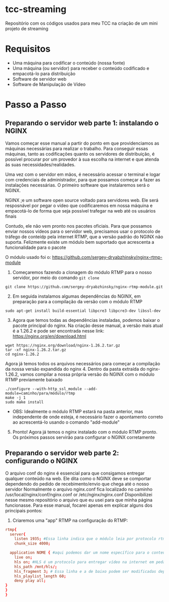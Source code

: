 # tcc-streaming
Repositório com os códigos usados para meu TCC na criação de um mini projeto de streaming
# Requisitos
- Uma máquina para codificar o conteúdo (nossa fonte)
- Uma máquina (ou servidor) para receber o conteúdo codificado e empacotá-lo para distribuição
- Software de servidor web
- Software de Manipulação de Vídeo
# Passo a Passo
## Preparando o servidor web parte 1: instalando o NGINX
Vamos começar esse manual a partir do ponto em que providenciamos as máquinas necessárias para realizar o trabalho. Para conseguir essas máquinas, tanto as codificações quanto os servidores de distribuição, é possível procurar por um provedor à sua escolha na internet e que atenda às suas necessidades/realidades.

Uma vez com o servidor em mãos, é necessário acessar o terminal e logar com credenciais de administrador, para que possamos começar a fazer as instalações necessárias. O primeiro software que instalaremos será o NGINX.

NGINX ;e um software open source voltado para servidores web. Ele será resposnável por pegar o vídeo que codificaremos em nossa máquina e empacotá-lo de forma que seja possível trafegar na web até os usuários finais

Contudo, ele não vem pronto nos pacotes oficiais. Para que possamos enviar nossos vídeos para o servidor web, precisamos usar o protocolo de tráfego de conteídp pela internet RTMP, que a versão padrão do NGINX não suporta. Felizmente existe um módulo bem suportado que acrescenta a funcionalidade para o pacote

O módulo usado foi o: https://github.com/sergey-dryabzhinsky/nginx-rtmp-module

1. Começaremos fazendo a clonagem do módulo RTMP para o nosso servidor, por meio do comando `git clone`
```git
git clone https://github.com/sergey-dryabzhinsky/nginx-rtmp-module.git
```
2. Em seguida instalamos algumas dependências do NGINX, em preparação para a compilação da versão com o módulo RTMP
```git
sudo apt-get install build-essential libpcre3 libpcre3-dev libssl-dev
```
3. Agora que temos todas as dependências instaladas, podemos baixar o pacote principal do nginx. Na criação desse manual, a versão mais atual é a 1.26.2 e pode ser encontrada nesse link: https://nginx.org/en/download.html
```git
wget https://nginx.org/download/nginx-1.26.2.tar.gz
tar -xf nginx-1.26.2.tar.gz
cd nginx-1.26.2
```
Agora já temos todos os arquivos necessários para começar a compilação da nossa versão expandida do nginx
4. Dentro da pasta extraída do nginx-1.26.2, vamos compilar a nossa própria versão do NGINX com o módulo RTMP previamente baixado
```git
./configure --with-http_ssl_module --add-module=caminho/para/módulo/rtmp
make -j 1
sudo make install
```
*  OBS: Idealmente o módulo RTMP estará na pasta anterior, mas independente de onde esteja, é necessário fazer o apontamento correto ao acrescentá-lo usando o comando "add-module"
5. Pronto! Agora já temos o nginx instalado com o módulo RTMP pronto. Os próximos passos servirão para configurar o NGINX corretamente
## Preparando o servidor web parte 2: configurando o NGINX
O arquivo conf do nginx é essencial para que consigamos entregar qualquer conteúdo na web. Ele dita como o NGINX deve se comportar dependendo do pedido de recebimento/envio que chega até o nosso servidor
Normalmente o arquivo nginx.conf fica localizado no caminho /usr/local/nginx/conf/nginx.conf or /etc/nginx/nginx.conf
Disponibilizei nesse mesmo repositório o arquivo que eu usei para que minha página funcionasse. Para esse manual, focarei apenas em explicar alguns dos principais pontos:
1. Criaremos uma "app" RTMP na configuração do RTMP:
```conf
rtmp{
  server{
    listen 1935; #Essa linha indica que o módulo leia por protocolo rtmp na porta padrão 1935
    chunk_size 4000;

  application NOME { #aqui podemos dar um nome específico para o conteúdo que vamos exibir, dependendo de como for consumido esse valor pode ser relevante ou não
    live on;
    hls on; #HLS é um protocolo para entregar vídeo na internet em pedações de tamanho fixo
    hls_path /mnt/hls/;
    hls_fragment 3; # Essa linha e a de baixo podem ser modificadas dependendo das necessidades e/ou vontades de projeto
    hls_playlist_length 60;
    deny play all;
}
}
}
